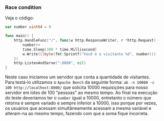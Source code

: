 ### Race condition

Veja o código:

```GO
var number uint64 = 0

func main() {
	http.HandleFunc("/", func(w http.ResponseWriter, r *http.Request) {
		number++
		time.Sleep(300 * time.Millisecond)
		w.Write([]byte(fmt.Sprintf("Você é o visitante %d", number)))
	})
	http.ListenAndServe(":8000", nil)
}
```

Neste caso iniciamos um servidor que conta a quantidade de visitantes. Para testá-lo utilizamos o `Apache Bench` da
seguinte forma: `ab -n 10000 -c 100 http://localhost:8000/` que solicita 10000 requisições para nosso servidor em lotes
de 100 "pessoas" ao mesmo tempo. Ao final na execução do teste deveríamos ter o `number` igual a 10000, entretanto
o número que retorna é sempre variado e sempre inferior a 10000, isso porque por vezes, os usuários que acessam
simultâneamente acessam a mesma variável e alteram-na ao mesmo tempo, fazendo com que a soma fique incorreta.